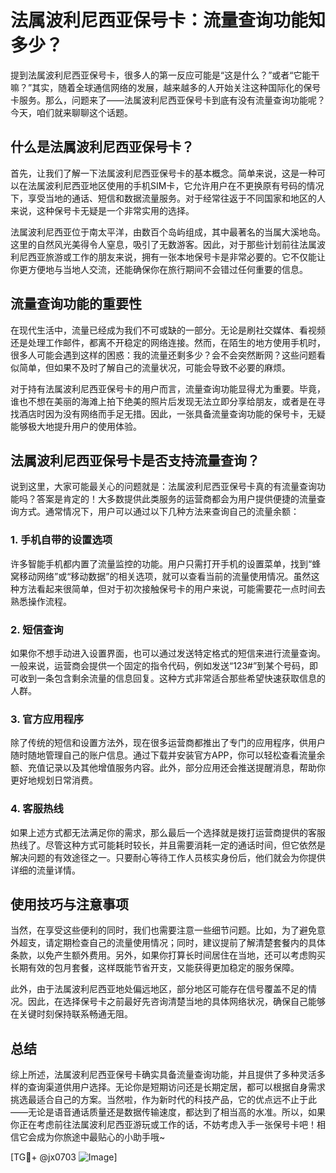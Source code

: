 # 法属波利尼西亚保号卡：流量查询功能知多少？

提到法属波利尼西亚保号卡，很多人的第一反应可能是“这是什么？”或者“它能干嘛？”其实，随着全球通信网络的发展，越来越多的人开始关注这种国际化的保号卡服务。那么，问题来了——法属波利尼西亚保号卡到底有没有流量查询功能呢？今天，咱们就来聊聊这个话题。

## 什么是法属波利尼西亚保号卡？

首先，让我们了解一下法属波利尼西亚保号卡的基本概念。简单来说，这是一种可以在法属波利尼西亚地区使用的手机SIM卡，它允许用户在不更换原有号码的情况下，享受当地的通话、短信和数据流量服务。对于经常往返于不同国家和地区的人来说，这种保号卡无疑是一个非常实用的选择。

法属波利尼西亚位于南太平洋，由数百个岛屿组成，其中最著名的当属大溪地岛。这里的自然风光美得令人窒息，吸引了无数游客。因此，对于那些计划前往法属波利尼西亚旅游或工作的朋友来说，拥有一张本地保号卡是非常必要的。它不仅能让你更方便地与当地人交流，还能确保你在旅行期间不会错过任何重要的信息。

## 流量查询功能的重要性

在现代生活中，流量已经成为我们不可或缺的一部分。无论是刷社交媒体、看视频还是处理工作邮件，都离不开稳定的网络连接。然而，在陌生的地方使用手机时，很多人可能会遇到这样的困惑：我的流量还剩多少？会不会突然断网？这些问题看似简单，但如果不及时了解自己的流量状况，可能会导致不必要的麻烦。

对于持有法属波利尼西亚保号卡的用户而言，流量查询功能显得尤为重要。毕竟，谁也不想在美丽的海滩上拍下绝美的照片后发现无法立即分享给朋友，或者是在寻找酒店时因为没有网络而手足无措。因此，一张具备流量查询功能的保号卡，无疑能够极大地提升用户的使用体验。

## 法属波利尼西亚保号卡是否支持流量查询？

说到这里，大家可能最关心的问题就是：法属波利尼西亚保号卡真的有流量查询功能吗？答案是肯定的！大多数提供此类服务的运营商都会为用户提供便捷的流量查询方式。通常情况下，用户可以通过以下几种方法来查询自己的流量余额：

### 1. 手机自带的设置选项

许多智能手机都内置了流量监控的功能。用户只需打开手机的设置菜单，找到“蜂窝移动网络”或“移动数据”的相关选项，就可以查看当前的流量使用情况。虽然这种方法看起来很简单，但对于初次接触保号卡的用户来说，可能需要花一点时间去熟悉操作流程。

### 2. 短信查询

如果你不想手动进入设置界面，也可以通过发送特定格式的短信来进行流量查询。一般来说，运营商会提供一个固定的指令代码，例如发送“123#”到某个号码，即可收到一条包含剩余流量的信息回复。这种方式非常适合那些希望快速获取信息的人群。

### 3. 官方应用程序

除了传统的短信和设置方法外，现在很多运营商都推出了专门的应用程序，供用户随时随地管理自己的账户信息。通过下载并安装官方APP，你可以轻松查看流量余额、充值记录以及其他增值服务内容。此外，部分应用还会推送提醒消息，帮助你更好地规划日常消费。

### 4. 客服热线

如果上述方式都无法满足你的需求，那么最后一个选择就是拨打运营商提供的客服热线了。尽管这种方式可能耗时较长，并且需要消耗一定的通话时间，但它依然是解决问题的有效途径之一。只要耐心等待工作人员核实身份后，他们就会为你提供详细的流量详情。

## 使用技巧与注意事项

当然，在享受这些便利的同时，我们也需要注意一些细节问题。比如，为了避免意外超支，请定期检查自己的流量使用情况；同时，建议提前了解清楚套餐内的具体条款，以免产生额外费用。另外，如果你打算长时间居住在当地，还可以考虑购买长期有效的包月套餐，这样既能节省开支，又能获得更加稳定的服务保障。

此外，由于法属波利尼西亚地处偏远地区，部分地区可能存在信号覆盖不足的情况。因此，在选择保号卡之前最好先咨询清楚当地的具体网络状况，确保自己能够在关键时刻保持联系畅通无阻。

## 总结

综上所述，法属波利尼西亚保号卡确实具备流量查询功能，并且提供了多种灵活多样的查询渠道供用户选择。无论你是短期访问还是长期定居，都可以根据自身需求挑选最适合自己的方案。当然啦，作为新时代的科技产品，它的优点远不止于此——无论是语音通话质量还是数据传输速度，都达到了相当高的水准。所以，如果你正在考虑前往法属波利尼西亚游玩或工作的话，不妨考虑入手一张保号卡吧！相信它会成为你旅途中最贴心的小助手哦~

[TG💪+ @jx0703 ![Image](https://github.com/user-attachments/assets/dbca1d08-cadb-493c-b0ec-ad6f7a83f270)]